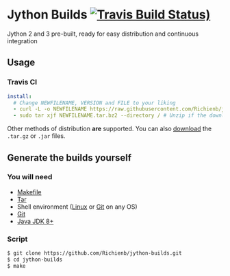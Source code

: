 # Jython Builds [![Travis Build Status)](https://img.shields.io/travis/com/Richienb/jython-builds.svg?style=for-the-badge&logo=travis&label=Travis%20Build)](https://travis-ci.com/Richienb/jython-builds)

Jython 2 and 3 pre-built, ready for easy distribution and continuous integration

## Usage

### Travis CI
```yml
install:
  # Change NEWFILENAME, VERSION and FILE to your liking
  - curl -L -o NEWFILENAME https://raw.githubusercontent.com/Richienb/jython-builds/master/build/VERSION/FILE # Download the zip or jar file
  - sudo tar xjf NEWFILENAME.tar.bz2 --directory / # Unzip if the downloaded file was a zip
```

Other methods of distribution **are** supported. You can also [download](https://github.com/Richienb/jython-builds/tree/master/build) the `.tar.gz` or `.jar` files.

## Generate the builds yourself

### You will need
- [Makefile](https://www.gnu.org/software/make/manual/make.html#Introduction)
- [Tar](https://www.gnu.org/software/tar/manual/html_node/What-tar-Does.html#SEC4)
- Shell environment ([Linux](https://www.linux.com/what-is-linux) or [Git](https://git-scm.com) on any OS)
- [Git](https://git-scm.com)
- [Java JDK 8+](http://www.oracle.com/technetwork/java/javase/downloads/jdk8-downloads-2133151.html)

### Script
```sh
$ git clone https://github.com/Richienb/jython-builds.git
$ cd jython-builds
$ make
```
